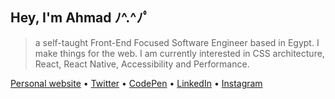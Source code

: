 ## Hey, I'm Ahmad ﾉ^.^ﾉﾟ

> a self-taught Front-End Focused Software Engineer based in Egypt. I make things for the web. I am currently interested in CSS architecture, React, React Native, Accessibility and Performance.

[Personal website](https://ahmadnasr.net) • [Twitter](https://twitter.com/AhmadNasrHosna) • [CodePen](https://www.codepen.io/ahmadnasr) • [LinkedIn](https://www.linkedin.com/in/ahmadnasrhosna/) • [Instagram](https://www.instagram.com/ahmadnasrhosna/)

